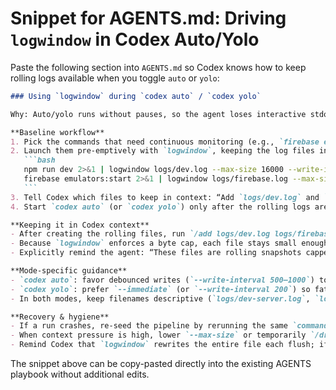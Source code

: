 # Snippet for AGENTS.md: Driving `logwindow` in Codex Auto/Yolo

Paste the following section into `AGENTS.md` so Codex knows how to keep rolling logs available when you toggle `auto` or `yolo`:

````md
### Using `logwindow` during `codex auto` / `codex yolo`

Why: Auto/yolo runs without pauses, so the agent loses interactive stdout. Pipe every long-lived process (dev server, emulator, watcher, test loop) through `logwindow` first so the agent can keep reading a capped log snapshot.

**Baseline workflow**
1. Pick the commands that need continuous monitoring (e.g., `firebase emulators:start`, `npm run dev`, `fish run_tests.fish --watch`).
2. Launch them pre-emptively with `logwindow`, keeping the log files inside the repo so Codex can `/add` them:
   ```bash
   npm run dev 2>&1 | logwindow logs/dev.log --max-size 16000 --write-interval 750 &
   firebase emulators:start 2>&1 | logwindow logs/firebase.log --max-size 20000 --write-interval 1000 --atomic-writes &
   ```
3. Tell Codex which files to keep in context: “Add `logs/dev.log` and `logs/firebase.log`, they’re rolling windows managed by logwindow.”
4. Start `codex auto` (or `codex yolo`) only after the rolling logs are live, so every subsequent build/test loop is captured automatically.

**Keeping it in Codex context**
- After creating the rolling files, run `/add logs/dev.log logs/firebase.log` (or mention them explicitly in the kick-off message) so Codex tracks them throughout the auto/yolo session.
- Because `logwindow` enforces a byte cap, each file stays small enough for Codex to re-read on every tool use; whole-line truncation means the newest stack traces remain intact while older noise quietly disappears.
- Explicitly remind the agent: “These files are rolling snapshots capped at 16–20KB, so they stay within your context even though the underlying processes run for hours.”

**Mode-specific guidance**
- `codex auto`: favor debounced writes (`--write-interval 500–1000`) to minimize disk churn while still giving ~1s freshness.
- `codex yolo`: prefer `--immediate` (or `--write-interval 200`) so fatal errors surface instantly; pair with `--max-size 8000–12000` to stay within the slim context Codex uses for risky runs.
- In both modes, keep filenames descriptive (`logs/dev-server.log`, `logs/firebase.log`) so you can reference them directly in prompts: “Auto mode: inspect `logs/dev-server.log` for the latest stack trace.”

**Recovery & hygiene**
- If a run crashes, re-seed the pipeline by rerunning the same `command | logwindow file &` line, then re-add the file if Codex dropped it from context.
- When context pressure is high, lower `--max-size` or temporarily `/drop` the least relevant log to free tokens, then re-add it when needed.
- Remind Codex that `logwindow` rewrites the entire file each flush; if it’s tailing, it should use `tail -F logs/dev.log` to follow inode swaps from `--atomic-writes`.
````

The snippet above can be copy-pasted directly into the existing AGENTS playbook without additional edits.
